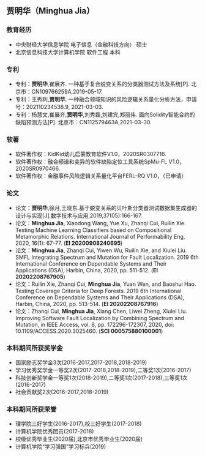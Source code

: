 ## 贾明华（Minghua Jia）

### 教育经历
- 中央财经大学信息学院  电子信息（金融科技方向） 硕士 
- 北京信息科技大学计算机学院  软件工程 本科

### 专利
- 专利：**贾明华**,崔展齐. 一种基于复合蜕变关系的分类器测试方法及系统[P]. 北京市：CN109766259A,2019-05-17.
- 专利：王秀利,**贾明华**. 一种融合领域知识的风险逻辑关系量化分析方法，申请号：202110234538.9, 2021-03-03.
- 专利：杨慧文,崔展齐,**贾明华**,刘秀磊,刘建宾,郑丽伟. 面向Solidity智能合约的缺陷预测方法[P]. 北京市：CN112579463A,2021-03-30.

### 软著
- 软件著作权：KidKid幼儿启蒙教育软件V1.0，2020SR0307716.
- 软件著作权：融合频谱和变异的软件缺陷定位工具系统SpMu-FL V1.0，2020SR0970466.
- 软件著作权：金融事件风险逻辑关系量化平台FERL-RQ V1.0，（已申请）

### 论文
- 论文：**贾明华**,徐月,王晓东.基于蜕变关系的贝叶斯分类器测试数据集生成器的设计与实现[J].数字技术与应用,2019,37(05):166-167.
- 论文：**Minghua Jia**, Xiaodong Wang, Yue Xu, Zhanqi Cui, Ruilin Xie. Testing Machine Learning Classifiers based on Compositional Metamorphic Relations. International Journal of Performability Eng, 2020, 16(1): 67-77. (**EI 20200908240695**)
- 论文：**Minghua Jia**, Zhanqi Cui, Yiwen Wu, Ruilin Xie, and Xiulei Liu. SMFL Integrating Spectrum and Mutation for Fault Localization. 2019 6th International Conference on Dependable Systems and Their Applications (DSA), Harbin, China, 2020, pp. 511-512. (**EI 20202208767905**)
- 论文：Ruilin Xie, Zhanqi Cui, **Minghua Jia**, Yuan Wen, and Baoshui Hao. Testing Coverage Criteria for Deep Forests. 2019 6th International Conference on Dependable Systems and Their Applications (DSA), Harbin, China, 2020, pp. 513-514. (**EI 20202208767916**)
- 论文：Zhanqi Cui, **Minghua Jia**, Xiang Chen, Liwei Zheng, Xiulei Liu. Improving Software Fault Localization by Combining Spectrum and Mutation, in IEEE Access, vol. 8, pp. 172296-172307, 2020, doi: 10.1109/ACCESS.2020.3025460. (**SCI 000575880100001**)

### 本科期间所获奖学金
- 国家励志奖学金3次(2016-2017,2017-2018,2018-2019)
- 学习优秀奖学金一等奖2次(2017-2018,2018-2019),二等奖1次(2016-2017)
- 科技创新奖学金一等奖1次(2018-2019),二等奖1次(2017-2018),三等奖1次(2016-2017)
- 社会贡献奖2次(2016-2017,2018-2019)

### 本科期间所获荣誉
- 理学院三好学生(2016-2017),校三好学生(2017-2018)
- 计算机学院优秀团员(2017-2018)
- 校级优秀毕业生(2020届),北京市优秀毕业生(2020届)
- 计算机学院“学习强国”学习标兵(2019)
